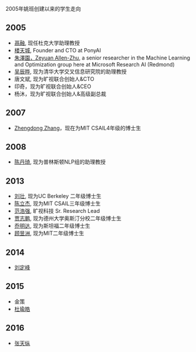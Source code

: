 2005年姚班创建以来的学生走向

## 2005
* [鬲融](https://users.cs.duke.edu/~rongge/), 现任杜克大学助理教授
* [楼天城](https://www.linkedin.com/in/tiancheng-lou-486bb467/), Founder and CTO at PonyAI
* [朱澤園，Zeyuan Allen-Zhu](http://people.csail.mit.edu/zeyuan/), a senior researcher in the Machine Learning and Optimization group here at Microsoft Research AI (Redmond)
* [吴辰晔](http://people.iiis.tsinghua.edu.cn/~wu/index.html), 现为清华大学交叉信息研究院的助理教授
* 唐文斌, 现为旷视联合创始人&CTO
* 印奇，现为旷视联合创始人&CEO
* 杨沐，现为旷视联合创始人&高级副总裁

## 2007
* [Zhengdong Zhang](http://people.csail.mit.edu/zhangzd/)，现在为MIT CSAIL4年级的博士生

## 2008
* [陈丹琦](https://www.cs.princeton.edu/~danqic/), 现为普林斯顿NLP组的助理教授

## 2013
* [刘壮](https://liuzhuang13.github.io/), 现为UC Berkeley 二年级博士生
* [陈立杰](http://www.mit.edu/~lijieche/), 现为MIT CSAIL三年级博士生
* [范浩强](https://www.linkedin.com/in/浩强-范-4540a7180/), 旷视科技 Sr. Research Lead
* [贾志鹏](http://www.cs.utexas.edu/~zjia/), 现为德州大学奥斯汀分校二年级博士生
* [乔明达](https://sites.google.com/site/acmonsterqiao), 现为斯坦福二年级博士生
* [顾昱洲](https://dblp.org/pers/hd/g/Gu:Yuzhou), 现为MIT二年级博士生

## 2014
* [刘定峰](https://www.linkedin.com/in/tingfunglau/?trk=pub-pbmap)

## 2015
* 金策
* [杜瑜皓](https://www.zhihu.com/people/apia-du/activities)

## 2016
* [张天纵](https://www.linkedin.com/in/天纵-张-832579154/)
